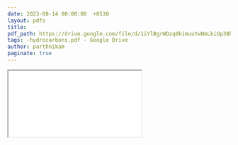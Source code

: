 ```yaml
---
date: 2023-08-14 00:00:00  +0530
layout: pdfs
title: 
pdf_path: https://drive.google.com/file/d/1iYlBgrWDzq0kimuuYwNmLkiOp3BhOiRz/preview?usp=drive_link
tags: -hydrocarbons.pdf - Google Drive
author: parthnikam
paginate: true
---
```


<iframe class="embed-pdf" src="{{ page.pdf_path }}#toolbar=0" seamless="seamless" scrolling="no" style="overflow:hidden"></iframe>
